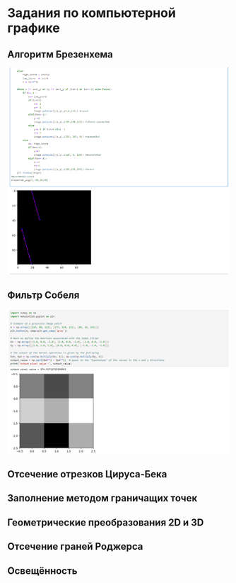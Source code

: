 # Задания по компьютерной графике

## Алгоритм Брезенхема
![Алгоритм Брезенхема](https://github.com/Mager2112/BMSTU-Computer-Graphics-IU8/blob/main/Брезенхем%20линия.PNG)

## Фильтр Собеля

![Фильтр Собеля](https://github.com/Mager2112/BMSTU-Computer-Graphics-IU8/blob/main/Фильтр%20Собеля.PNG)

## Отсечение отрезков Цируса-Бека

## Заполнение методом граничащих точек

## Геометрические преобразования 2D и 3D

## Отсечение граней Роджерса

## Освещённость
